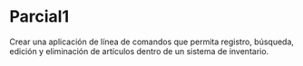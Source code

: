 # Parcial1
Crear una aplicación de línea de comandos que permita registro, búsqueda, edición y eliminación de artículos dentro de un sistema de inventario.

